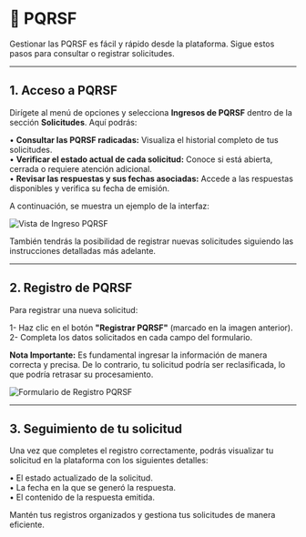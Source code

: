 # 📝 PQRSF

Gestionar las PQRSF es fácil y rápido desde la plataforma. Sigue estos pasos para consultar o registrar solicitudes.  

---

## 1. Acceso a PQRSF

Dirígete al menú de opciones y selecciona **Ingresos de PQRSF** dentro de la sección **Solicitudes**. Aquí podrás:  
  
• **Consultar las PQRSF radicadas:** Visualiza el historial completo de tus solicitudes.  
• **Verificar el estado actual de cada solicitud:** Conoce si está abierta, cerrada o requiere atención adicional.  
• **Revisar las respuestas y sus fechas asociadas:** Accede a las respuestas disponibles y verifica su fecha de emisión.  
  
A continuación, se muestra un ejemplo de la interfaz:  
  
<img src="https://josemaestreb.github.io/docs.bil_v2/_asset/02-%20Estado%20pedido%20y%20solicitudes/017_ingreso_pqrsf_resumen.png" alt="Vista de Ingreso PQRSF" loading="lazy"/>

También tendrás la posibilidad de registrar nuevas solicitudes siguiendo las instrucciones detalladas más adelante.  
  
---

## 2. Registro de PQRSF 

Para registrar una nueva solicitud:

1- Haz clic en el botón **"Registrar PQRSF"** (marcado en la imagen anterior).  
2- Completa los datos solicitados en cada campo del formulario.  
  

<p class="tip"><strong>Nota Importante:</strong> Es fundamental ingresar la información de manera correcta y precisa. De lo contrario, tu solicitud podría ser reclasificada, lo que podría retrasar su procesamiento.</p>  
  
<img src="https://josemaestreb.github.io/docs.bil_v2/_asset/02-%20Estado%20pedido%20y%20solicitudes/017_registrar_pqrsf.png" alt="Formulario de Registro PQRSF" loading="lazy"/>

---

## 3. Seguimiento de tu solicitud

Una vez que completes el registro correctamente, podrás visualizar tu solicitud en la plataforma con los siguientes detalles:  
  
• El estado actualizado de la solicitud.  
• La fecha en la que se generó la respuesta.  
• El contenido de la respuesta emitida.  
  
Mantén tus registros organizados y gestiona tus solicitudes de manera eficiente.  